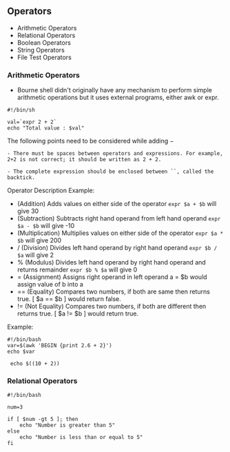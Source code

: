 ## Operators

- Arithmetic Operators
- Relational Operators
- Boolean Operators
- String Operators
- File Test Operators

### Arithmetic Operators

- Bourne shell didn't originally have any mechanism to perform simple arithmetic operations but it uses external programs, either awk or expr.

```
#!/bin/sh

val=`expr 2 + 2`
echo "Total value : $val"
```

The following points need to be considered while adding −

    - There must be spaces between operators and expressions. For example, 2+2 is not correct; it should be written as 2 + 2.

    - The complete expression should be enclosed between ``, called the backtick.

Operator Description Example:

- (Addition) Adds values on either side of the operator `expr $a + $b` will give 30
- (Subtraction) Subtracts right hand operand from left hand operand `expr $a - $b` will give -10
- (Multiplication) Multiplies values on either side of the operator `expr $a * $b` will give 200
- / (Division) Divides left hand operand by right hand operand `expr $b / $a` will give 2
- % (Modulus) Divides left hand operand by right hand operand and returns remainder `expr $b % $a` will give 0
- = (Assignment) Assigns right operand in left operand a = $b would assign value of b into a
- == (Equality) Compares two numbers, if both are same then returns true. [ $a == $b ] would return false.
- != (Not Equality) Compares two numbers, if both are different then returns true. [ $a != $b ] would return true.

Example:

```
#!/bin/bash
var=$(awk 'BEGIN {print 2.6 + 2}')
echo $var
```

```
 echo $((10 + 2))
```

### Relational Operators

```
#!/bin/bash

num=3

if [ $num -gt 5 ]; then
    echo "Number is greater than 5"
else
    echo "Number is less than or equal to 5"
fi
```
